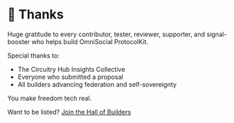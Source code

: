 # 🙏 Thanks

Huge gratitude to every contributor, tester, reviewer, supporter, and signal-booster who helps build OmniSocial ProtocolKit.

Special thanks to:

- The Circuitry Hub Insights Collective
- Everyone who submitted a proposal
- All builders advancing federation and self-sovereignty

You make freedom tech real.

Want to be listed? [Join the Hall of Builders](https://beitmenotyou-com.github.io/omnisocial-hub/hall-of-builders.html)
